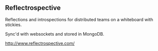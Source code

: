 ## Reflectrospective

Reflections and introspections for distributed teams on a whiteboard
with stickies.

Sync'd with websockets and stored in MongoDB.

<http://www.reflectrospective.com/>
